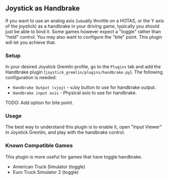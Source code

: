 [//]: # "© 2025 Code Monet <code.monet@proton.me>"

## Joystick as Handbrake

If you want to use an analog axis (usually throttle on a HOTAS, or the Y axis of
the joystick) as a handbrake in your driving game,
typically you should just be able to bind it. Some games however expect
a "toggle" rather than "held" control. You may also want to configure the
"bite" point. This plugin will let you achieve that.

### Setup

In your desired Joystick Gremlin profile, go to the `Plugins` tab and add
the Handbrake plugin (`joystick_gremlin/plugins/handbrake.py`). The following
configuration is needed:

*   `Handbrake Output (vjoy)` - vJoy button to use for handbrake output.
*   `Handbrake input axis` - Physical axis to use for handbrake.

TODO: Add option for bite point.

### Usage

The best way to understand this plugin is to enable it, open "Input Viewer"
in Joystick Gremlin, and play with the handbrake control.

### Known Compatible Games

This plugin is more useful for games that have toggle handbrake.

*   American Truck Simulator (toggle)
*   Euro Truck Simulator 2 (toggle)
